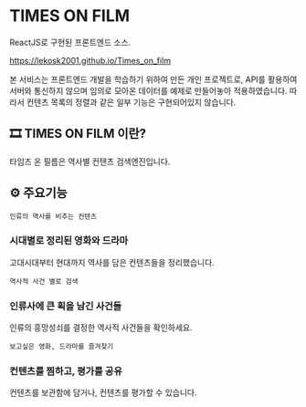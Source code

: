 # TIMES ON FILM

ReactJS로 구현된 프론트엔드 소스.

https://lekosk2001.github.io/Times_on_film

본 서비스는 프론트엔드 개발을 학습하기 위하여 만든 개인 프로젝트로,
API를 활용하여 서버와 통신하지 않으며 임의로 모아온 데이터를 예제로 만들어놓아 적용하였습니다.
따라서 컨텐츠 목록의 정렬과 같은 일부 기능은 구현되어있지 않습니다.


## 🎞️ TIMES ON FILM 이란?

타임즈 온 필름은 역사별 컨텐츠 검색엔진입니다.

## ⚙️ 주요기능

`인류의 역사를 비추는 컨텐츠`

### 시대별로 정리된 영화와 드라마

고대시대부터 현대까지 역사를 담은 컨텐츠들을 정리했습니다.

`역사적 사건 별로 검색`

### 인류사에 큰 획을 남긴 사건들

인류의 흥망성쇠를 결정한 역사적 사건들을 확인하세요.

`보고싶은 영화, 드라마를 즐겨찾기`

### 컨텐츠를 찜하고, 평가를 공유

컨텐츠를 보관함에 담거나, 컨텐츠를 평가할 수 있습니다.
